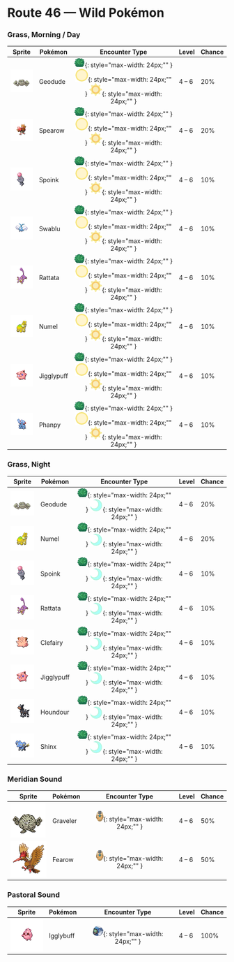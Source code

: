 # Route 46 — Wild Pokémon

### Grass, Morning / Day

| Sprite | Pokémon | Encounter Type | Level | Chance |
|:------:|---------|:--------------:|-------|--------|
| ![Geodude](../../assets/sprites/geodude/front.gif "Geodude") | Geodude | ![Grass](../../assets/encounter_types/grass.png "Grass"){: style="max-width: 24px;"" } ![Morning](../../assets/encounter_types/morning.png "Morning"){: style="max-width: 24px;"" } ![Day](../../assets/encounter_types/day.png "Day"){: style="max-width: 24px;"" } | 4 – 6 | 20% |
| ![Spearow](../../assets/sprites/spearow/front.gif "Spearow") | Spearow | ![Grass](../../assets/encounter_types/grass.png "Grass"){: style="max-width: 24px;"" } ![Morning](../../assets/encounter_types/morning.png "Morning"){: style="max-width: 24px;"" } ![Day](../../assets/encounter_types/day.png "Day"){: style="max-width: 24px;"" } | 4 – 6 | 20% |
| ![Spoink](../../assets/sprites/spoink/front.gif "Spoink") | Spoink | ![Grass](../../assets/encounter_types/grass.png "Grass"){: style="max-width: 24px;"" } ![Morning](../../assets/encounter_types/morning.png "Morning"){: style="max-width: 24px;"" } ![Day](../../assets/encounter_types/day.png "Day"){: style="max-width: 24px;"" } | 4 – 6 | 10% |
| ![Swablu](../../assets/sprites/swablu/front.gif "Swablu") | Swablu | ![Grass](../../assets/encounter_types/grass.png "Grass"){: style="max-width: 24px;"" } ![Morning](../../assets/encounter_types/morning.png "Morning"){: style="max-width: 24px;"" } ![Day](../../assets/encounter_types/day.png "Day"){: style="max-width: 24px;"" } | 4 – 6 | 10% |
| ![Rattata](../../assets/sprites/rattata/front.gif "Rattata") | Rattata | ![Grass](../../assets/encounter_types/grass.png "Grass"){: style="max-width: 24px;"" } ![Morning](../../assets/encounter_types/morning.png "Morning"){: style="max-width: 24px;"" } ![Day](../../assets/encounter_types/day.png "Day"){: style="max-width: 24px;"" } | 4 – 6 | 10% |
| ![Numel](../../assets/sprites/numel/front.gif "Numel") | Numel | ![Grass](../../assets/encounter_types/grass.png "Grass"){: style="max-width: 24px;"" } ![Morning](../../assets/encounter_types/morning.png "Morning"){: style="max-width: 24px;"" } ![Day](../../assets/encounter_types/day.png "Day"){: style="max-width: 24px;"" } | 4 – 6 | 10% |
| ![Jigglypuff](../../assets/sprites/jigglypuff/front.gif "Jigglypuff") | Jigglypuff | ![Grass](../../assets/encounter_types/grass.png "Grass"){: style="max-width: 24px;"" } ![Morning](../../assets/encounter_types/morning.png "Morning"){: style="max-width: 24px;"" } ![Day](../../assets/encounter_types/day.png "Day"){: style="max-width: 24px;"" } | 4 – 6 | 10% |
| ![Phanpy](../../assets/sprites/phanpy/front.gif "Phanpy") | Phanpy | ![Grass](../../assets/encounter_types/grass.png "Grass"){: style="max-width: 24px;"" } ![Morning](../../assets/encounter_types/morning.png "Morning"){: style="max-width: 24px;"" } ![Day](../../assets/encounter_types/day.png "Day"){: style="max-width: 24px;"" } | 4 – 6 | 10% |

### Grass, Night

| Sprite | Pokémon | Encounter Type | Level | Chance |
|:------:|---------|:--------------:|-------|--------|
| ![Geodude](../../assets/sprites/geodude/front.gif "Geodude") | Geodude | ![Grass](../../assets/encounter_types/grass.png "Grass"){: style="max-width: 24px;"" } ![Night](../../assets/encounter_types/night.png "Night"){: style="max-width: 24px;"" } | 4 – 6 | 20% |
| ![Numel](../../assets/sprites/numel/front.gif "Numel") | Numel | ![Grass](../../assets/encounter_types/grass.png "Grass"){: style="max-width: 24px;"" } ![Night](../../assets/encounter_types/night.png "Night"){: style="max-width: 24px;"" } | 4 – 6 | 20% |
| ![Spoink](../../assets/sprites/spoink/front.gif "Spoink") | Spoink | ![Grass](../../assets/encounter_types/grass.png "Grass"){: style="max-width: 24px;"" } ![Night](../../assets/encounter_types/night.png "Night"){: style="max-width: 24px;"" } | 4 – 6 | 10% |
| ![Rattata](../../assets/sprites/rattata/front.gif "Rattata") | Rattata | ![Grass](../../assets/encounter_types/grass.png "Grass"){: style="max-width: 24px;"" } ![Night](../../assets/encounter_types/night.png "Night"){: style="max-width: 24px;"" } | 4 – 6 | 10% |
| ![Clefairy](../../assets/sprites/clefairy/front.gif "Clefairy") | Clefairy | ![Grass](../../assets/encounter_types/grass.png "Grass"){: style="max-width: 24px;"" } ![Night](../../assets/encounter_types/night.png "Night"){: style="max-width: 24px;"" } | 4 – 6 | 10% |
| ![Jigglypuff](../../assets/sprites/jigglypuff/front.gif "Jigglypuff") | Jigglypuff | ![Grass](../../assets/encounter_types/grass.png "Grass"){: style="max-width: 24px;"" } ![Night](../../assets/encounter_types/night.png "Night"){: style="max-width: 24px;"" } | 4 – 6 | 10% |
| ![Houndour](../../assets/sprites/houndour/front.gif "Houndour") | Houndour | ![Grass](../../assets/encounter_types/grass.png "Grass"){: style="max-width: 24px;"" } ![Night](../../assets/encounter_types/night.png "Night"){: style="max-width: 24px;"" } | 4 – 6 | 10% |
| ![Shinx](../../assets/sprites/shinx/front.gif "Shinx") | Shinx | ![Grass](../../assets/encounter_types/grass.png "Grass"){: style="max-width: 24px;"" } ![Night](../../assets/encounter_types/night.png "Night"){: style="max-width: 24px;"" } | 4 – 6 | 10% |

### Meridian Sound

| Sprite | Pokémon | Encounter Type | Level | Chance |
|:------:|---------|:--------------:|-------|--------|
| ![Graveler](../../assets/sprites/graveler/front.gif "Graveler") | Graveler | ![Meridian Sound](../../assets/encounter_types/meridian_sound.png "Meridian Sound"){: style="max-width: 24px;"" } | 4 – 6 | 50% |
| ![Fearow](../../assets/sprites/fearow/front.gif "Fearow") | Fearow | ![Meridian Sound](../../assets/encounter_types/meridian_sound.png "Meridian Sound"){: style="max-width: 24px;"" } | 4 – 6 | 50% |

### Pastoral Sound

| Sprite | Pokémon | Encounter Type | Level | Chance |
|:------:|---------|:--------------:|-------|--------|
| ![Igglybuff](../../assets/sprites/igglybuff/front.gif "Igglybuff") | Igglybuff | ![Pastoral Sound](../../assets/encounter_types/pastoral_sound.png "Pastoral Sound"){: style="max-width: 24px;"" } | 4 – 6 | 100% |


